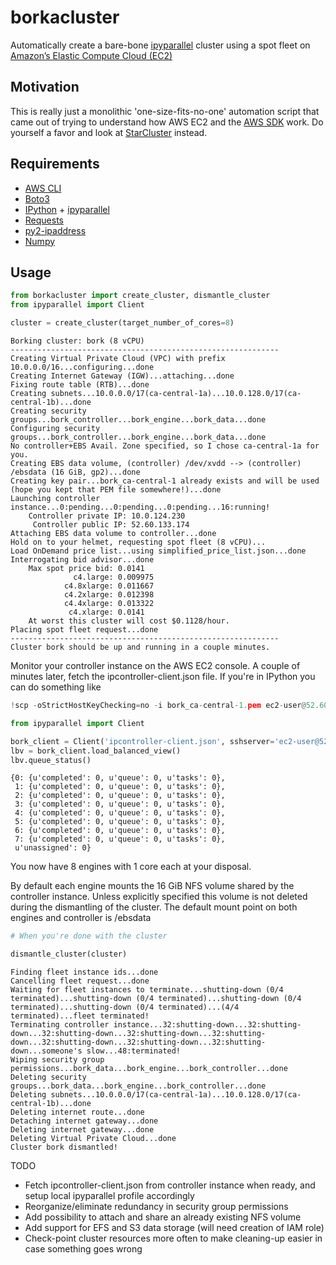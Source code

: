 # borkacluster
Automatically create a bare-bone [ipyparallel](https://github.com/ipython/ipyparallel) cluster using a spot fleet on [Amazon’s Elastic Compute Cloud (EC2)](https://aws.amazon.com/ec2/)

## Motivation
This is really just a monolithic 'one-size-fits-no-one' automation script that came out of trying to understand how AWS EC2 and the [AWS SDK](https://aws.amazon.com/sdk-for-python/) work. Do yourself a favor and look at [StarCluster](http://star.mit.edu/cluster/) instead.

## Requirements
* [AWS CLI](https://aws.amazon.com/cli/)
* [Boto3](https://aws.amazon.com/sdk-for-python/)
* [IPython](https://ipython.org/) + [ipyparallel](https://github.com/ipython/ipyparallel)
* [Requests](http://docs.python-requests.org/en/master/)
* [py2-ipaddress](https://pypi.python.org/pypi/py2-ipaddress)
* [Numpy](http://www.numpy.org)

## Usage

```python
from borkacluster import create_cluster, dismantle_cluster
from ipyparallel import Client

cluster = create_cluster(target_number_of_cores=8)
```

```
Borking cluster: bork (8 vCPU)
------------------------------------------------------------
Creating Virtual Private Cloud (VPC) with prefix 10.0.0.0/16...configuring...done
Creating Internet Gateway (IGW)...attaching...done
Fixing route table (RTB)...done
Creating subnets...10.0.0.0/17(ca-central-1a)...10.0.128.0/17(ca-central-1b)...done
Creating security groups...bork_controller...bork_engine...bork_data...done
Configuring security groups...bork_controller...bork_engine...bork_data...done
No controller+EBS Avail. Zone specified, so I chose ca-central-1a for you.
Creating EBS data volume, (controller) /dev/xvdd --> (controller) /ebsdata (16 GiB, gp2)...done
Creating key pair...bork_ca-central-1 already exists and will be used (hope you kept that PEM file somewhere!)...done
Launching controller instance...0:pending...0:pending...0:pending...16:running!
	Controller private IP: 10.0.124.230
	 Controller public IP: 52.60.133.174
Attaching EBS data volume to controller...done
Hold on to your helmet, requesting spot fleet (8 vCPU)...
Load OnDemand price list...using simplified_price_list.json...done
Interrogating bid advisor...done
	Max spot price bid: 0.0141
	          c4.large: 0.009975
	        c4.8xlarge: 0.011667
	        c4.2xlarge: 0.012398
	        c4.4xlarge: 0.013322
	         c4.xlarge: 0.0141
	At worst this cluster will cost $0.1128/hour.
Placing spot fleet request...done
------------------------------------------------------------
Cluster bork should be up and running in a couple minutes.
```

Monitor your controller instance on the AWS EC2 console. A couple of minutes later, fetch the ipcontroller-client.json file. If you're in IPython you can do something like
```python
!scp -oStrictHostKeyChecking=no -i bork_ca-central-1.pem ec2-user@52.60.133.174:/ebsdata/profile_bork/security/ipcontroller-client.json .

from ipyparallel import Client

bork_client = Client('ipcontroller-client.json', sshserver='ec2-user@52.60.133.174', sshkey='bork_ca-central-1.pem')
lbv = bork_client.load_balanced_view()
lbv.queue_status()
```

```
{0: {u'completed': 0, u'queue': 0, u'tasks': 0},
 1: {u'completed': 0, u'queue': 0, u'tasks': 0},
 2: {u'completed': 0, u'queue': 0, u'tasks': 0},
 3: {u'completed': 0, u'queue': 0, u'tasks': 0},
 4: {u'completed': 0, u'queue': 0, u'tasks': 0},
 5: {u'completed': 0, u'queue': 0, u'tasks': 0},
 6: {u'completed': 0, u'queue': 0, u'tasks': 0},
 7: {u'completed': 0, u'queue': 0, u'tasks': 0},
 u'unassigned': 0}
```

You now have 8 engines with 1 core each at your disposal.

By default each engine mounts the 16 GiB NFS volume shared by the controller instance. Unless explicitly specified this volume is not deleted during the dismantling of the cluster. The default mount point on both engines and controller is /ebsdata

```python
# When you're done with the cluster

dismantle_cluster(cluster)
```

```
Finding fleet instance ids...done
Cancelling fleet request...done
Waiting for fleet instances to terminate...shutting-down (0/4 terminated)...shutting-down (0/4 terminated)...shutting-down (0/4 terminated)...shutting-down (0/4 terminated)...(4/4 terminated)...fleet terminated!
Terminating controller instance...32:shutting-down...32:shutting-down...32:shutting-down...32:shutting-down...32:shutting-down...32:shutting-down...32:shutting-down...32:shutting-down...someone's slow...48:terminated!
Wiping security group permissions...bork_data...bork_engine...bork_controller...done
Deleting security groups...bork_data...bork_engine...bork_controller...done
Deleting subnets...10.0.0.0/17(ca-central-1a)...10.0.128.0/17(ca-central-1b)...done
Deleting internet route...done
Detaching internet gateway...done
Deleting internet gateway...done
Deleting Virtual Private Cloud...done
Cluster bork dismantled!
```

TODO
* Fetch ipcontroller-client.json from controller instance when ready, and setup local ipyparallel profile accordingly
* Reorganize/eliminate redundancy in security group permissions
* Add possibility to attach and share an already existing NFS volume
* Add support for EFS and S3 data storage (will need creation of IAM role)
* Check-point cluster resources more often to make cleaning-up easier in case something goes wrong